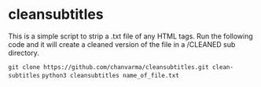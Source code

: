 # cleansubtitles
This is a simple script to strip a .txt file of any HTML tags. Run the following code and it will create a cleaned version of the file in a /CLEANED sub directory. 

`git clone https://github.com/chanvarma/cleansubtitles.git clean-subtitles`
`python3 cleansubtitles name_of_file.txt`
